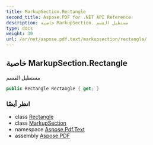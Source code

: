 ```yaml
---
title: MarkupSection.Rectangle
second_title: Aspose.PDF for .NET API Reference
description: خاصية MarkupSection. مستطيل القسم
type: docs
weight: 30
url: /ar/net/aspose.pdf.text/markupsection/rectangle/
---
```

## خاصية MarkupSection.Rectangle

مستطيل القسم

```csharp
public Rectangle Rectangle { get; }
```

### انظر أيضًا

* class [Rectangle](../../../aspose.pdf/rectangle/)
* class [MarkupSection](../)
* namespace [Aspose.Pdf.Text](../../../aspose.pdf.text/)
* assembly [Aspose.PDF](../../../)